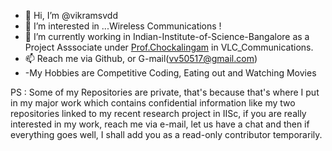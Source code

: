 - 👋 Hi, I’m @vikramsvdd
- 👀 I’m interested in ...Wireless Communications ! 
- 🌱 I’m currently working in Indian-Institute-of-Science-Bangalore as a Project Asssociate under [Prof.Chockalingam](https://ece.iisc.ac.in/~achockal/) in VLC_Communications. 
- 📫 Reach me via Github, or G-mail(vv50517@gmail.com)
- -My Hobbies are Competitive Coding, Eating out and Watching Movies

PS : Some of my Repositories are private, that's because that's where I put in my major work which contains confidential information like my two repositories linked to my recent research project in IISc, if you are really interested in my work, reach me via e-mail, let us have a chat and then if everything goes well, I shall add you as a read-only contributor temporarily.

<!---
vikramsvdd/vikramsvdd is a ✨ special ✨ repository because its `README.md` (this file) appears on your GitHub profile.
You can click the Preview link to take a look at your changes.
--->
